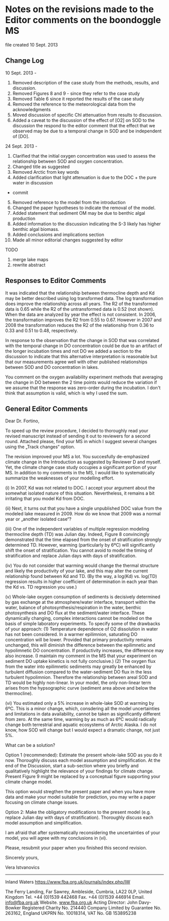 # Notes on the revisions made to the Editor comments on the boondoggle MS

file created 10 Sept. 2013

## Change Log

10 Sept. 2013 - 
1. Removed description of the case study from the methods, results, and discussion.
2. Removed Figures 8 and 9 - since they refer to the case study
3. Removed Table 6 since it reported the results of the case study
4. Removed the reference to the meteorological data from the acknowledgments
5. Moved discussion of specific Chl attenuation from results to discussion.  
6. Added a caveat to the discussion of the effect of [O2] on SOD to the discussion the respond to the editor comment that the effect that we observed may be due to a temporal change in SOD and be independent of [DO].

24 Sept. 2013 -
1. Clarified that the initial oxygen concentration was used to assess the relationship between SOD and oxygen concentration.
2. Changed title as suggested
3. Removed Arctic from key words
4. Added clarification that light attenuation is due to the DOC + the pure water in discussion
* commit
5. Removed reference to the model from the introduction
6. Changed the paper hypotheses to indicate the removal of the model.
7. Added statement that sediment OM may be due to benthic algal production
8. Added information to the discussion indicating the S-3 likely has higher benthic algal biomass.
9. Added conclusions and implications section
10. Made all minor editorial changes suggested by editor

TODO
1. merge lake maps
2. rewrite abstract

## Responses to Editor Comments

It was indicated that the relationship between thermocline depth and Kd may be better described using log transformed data.
The log transformation does improve the relationship across all years.  The R2 of the transformed data is 0.65 while the R2 of the untransformed data is 0.52 (not shown).  When the data are analyzed by year the effect is not consistent.  In 2006, the transformation improves the R2 from 0.55 to 0.67.  However in 2007 and 2008 the transformation reduces the R2 of the relationship from 0.36 to 0.33 and 0.51 to 0.48, respectively.

In response to the observation that the change in SOD that was correlated with the temporal change in DO concentration could be due to an artifact of the longer incubation times and not DO we added a section to the discussion to indicate that this alternative interpretation is reasonable but that our measurements agree well with other published relationships between SOD and DO concentration in lakes.

You comment on the oxygen availability experiment methods that averaging the change in DO between the 2 time points would reduce the variation if we assume that the response was zero-order during the incubation.  I don't think that assumption is valid, which is why I used the sum.

## General Editor Comments

Dear Dr. Fortino,

To speed up the review procedure, I decided to thoroughly read your revised
manuscript instead of sending it out to reviewers for a second round.
Attached please, find your MS in which I suggest several changes using the
„Track changes“ option.

The revision improved your MS a lot. You succesfully de-emphasized climate
change in the Introduction as suggested by Reviewer D and myself. Yet, the
climate change case study occupies a significant portion of your MS. In
addition to my comments in the MS, I would like to systematically summarize
the weaknesses of your modelling effort.

(i)     In 2007, Kd was not related to DOC. I accept your argument about the
somewhat isolated nature of this situation. Nevertheless, it remains a bit
irritating that you model Kd from DOC.

(ii)    Next, it turns out that you have a single unpublished DOC value from
the modeled lake measured in 2009. How do we know that 2009 was a normal
year or „another isolated case“?

(iii)   One of the independent variables of multiple regression modeling
thermocline depth (TD) was Julian day. Indeed, Figure 8 convincingly
demonstrated that the time elapsed from the onset of stratification strongly
determined TD. However, warming (particularly by 6ºC) will significantly
shift the onset of stratification. You cannot avoid to model the timing of
stratification and replace Julian days with days of stratification.

(iv)    You do not consider that warming would change the thermal structure
and likely the productivity of your lake, and this may alter the current
relationship found between Kd and TD. (By the way, a log(Kd) vs. log(TD)
regression results in higher coefficient of determination in each year than
the Kd vs. TD regression you use.)

(v)     Whole-lake oxygen consumption of sediments is decisively determined by
gas exchange at the atmosphere/water interface, transport within the water,
balance of photosynthesis/respiration in the water, benthic photosynthesis
and DO flux at the sediment/water interface. These dynamically changing,
complex interactions cannot be modeled on the basis of simple laboratory
experiments. To specify some of the drawbacks of your approach: (1)
Temperature dependence of O2 dissolution in water has not been considered.
In a warmer epilimnion, saturating DO concentration will be lower. Provided
that primary productivity remains unchanged, this will diminish the
difference between the epilimnetic and hypolimnetic DO concentration. If
productivity increases, the difference may also increase. (I maintain my
comment in the MS that your experiment on sediment DO uptake kinetics is not
fully conclusive.) (2) The oxygen flux from the water into epilimnetic
sediments may greatly be enhanced by turbulent diffusion compared to the
water-sediment DO flux in the less turbulent hypolimnion. Therefore the
relationship between areal SOD and TD would be highly non-linear. In your
model, the only non-linear term arises from the hypsographic curve (sediment
area above and below the thermocline).

(vi)    You estimated only a 5% increase in whole-lake SOD at warming by 6ºC.
This is a minor change, which, consdering all the model uncertainties and
limitations in data availability, cannot be taken as significantly different
from zero. At the same time, warming by as much as 6ºC would radically
change both terrestrial and aquatic ecosystems of Arctic Alaska. I do not
know, how SOD will change but I would expect a dramatic change, not just 5%.

What can be a solution?

Option 1 (recommended):
Estimate the present whole-lake SOD as you do it now.
Thoroughly discuss each model assumption and simplification.
At the end of the Discussion, start a sub-section where you briefly and
qualitatively highlight the relevance of your findings for climate change.
Present Figure 9 might be replaced by a conceptual figure supporting your
climate change model.

This option would stregthen the present paper and when you have more data
and make your model suitable for prediction, you may write a paper focusing
on climate change issues.

Option 2:
Make the obligatory modifications to the present model (e.g. replace Julian
day with days of stratification).
Thoroughly discuss each model assumption and simplification.

I am afraid that after systematically reconsidering the uncertainties of
your model, you will agree with my conclusions in (vi).

Please, resubmit your paper when you finished this second revision.

Sincerely yours,

Vera Istvanovics
________________________________________________________________________
Inland Waters
https://www.fba.org.uk/journals/index.php/IW

The Ferry Landing, Far Sawrey, Ambleside, Cumbria, LA22 0LP, United Kingdom
Tel. +44 (0)1539 442468   Fax. +44 (0)1539 446914   Email. info@fba.org.uk
Website. www.fba.org.uk      Acting Director: John Davy-Bowker
Registered Charity No. 214440   Company Limited by Guarantee No. 263162, England  UKPRN No. 10018314, VAT No. GB 153895238
